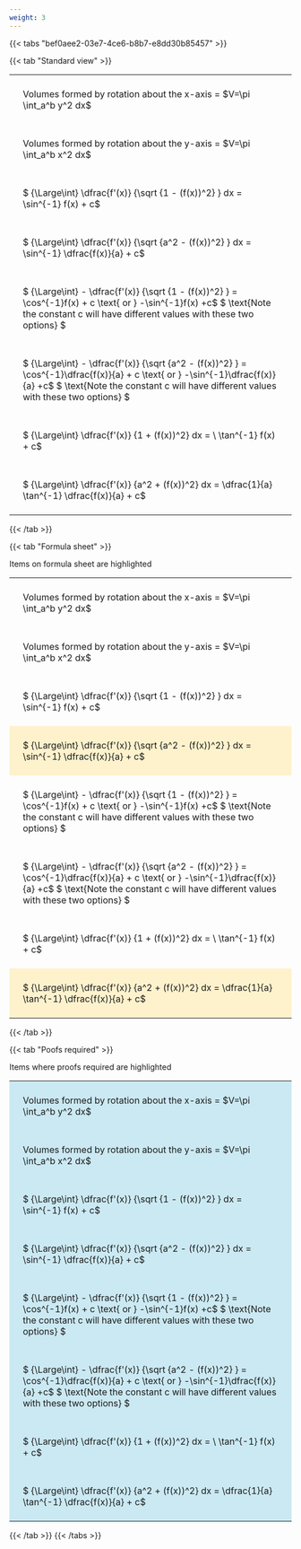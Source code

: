 ```yaml
---
weight: 3
---
```


{{< tabs "bef0aee2-03e7-4ce6-b8b7-e8dd30b85457" >}}

{{< tab "Standard view" >}}

<style type="text/css">
#T_c6cbd th.col_heading {
  text-align: left;
  font-size: 1em;
}
#T_c6cbd td {
  text-align: left;
  font-size: 1em;
  padding: 1.5em;
}
</style>
<table id="T_c6cbd">
  <thead>
  </thead>
  <tbody>
    <tr>
      <td id="T_c6cbd_row0_col0" class="data row0 col0" >Volumes formed by rotation about the x-axis = $V=\pi \int_a^b y^2 dx$</td>
    </tr>
    <tr>
      <td id="T_c6cbd_row1_col0" class="data row1 col0" >Volumes formed by rotation about the y-axis = $V=\pi \int_a^b x^2 dx$</td>
    </tr>
    <tr>
      <td id="T_c6cbd_row2_col0" class="data row2 col0" >$ {\Large\int} \dfrac{f'(x)} {\sqrt {1 - (f(x))^2} } dx = \sin^{-1} f(x) + c$</td>
    </tr>
    <tr>
      <td id="T_c6cbd_row3_col0" class="data row3 col0" >$ {\Large\int} \dfrac{f'(x)} {\sqrt {a^2 - (f(x))^2} } dx = \sin^{-1} \dfrac{f(x)}{a} + c$</td>
    </tr>
    <tr>
      <td id="T_c6cbd_row4_col0" class="data row4 col0" >$ {\Large\int} - \dfrac{f'(x)} {\sqrt {1 - (f(x))^2} }  = \cos^{-1}f(x) + c \text{ or } -\sin^{-1}f(x) +c$
$ \text{Note the constant c will have different values with these two options} $</td>
    </tr>
    <tr>
      <td id="T_c6cbd_row5_col0" class="data row5 col0" >$ {\Large\int} - \dfrac{f'(x)} {\sqrt {a^2 - (f(x))^2} }  = \cos^{-1}\dfrac{f(x)}{a} + c \text{ or } -\sin^{-1}\dfrac{f(x)}{a} +c$
$ \text{Note the constant c will have different values with these two options} $</td>
    </tr>
    <tr>
      <td id="T_c6cbd_row6_col0" class="data row6 col0" >$ {\Large\int} \dfrac{f'(x)} {1 + (f(x))^2} dx = \ \tan^{-1} f(x) + c$</td>
    </tr>
    <tr>
      <td id="T_c6cbd_row7_col0" class="data row7 col0" >$ {\Large\int} \dfrac{f'(x)} {a^2 + (f(x))^2} dx = \dfrac{1}{a} \tan^{-1} \dfrac{f(x)}{a} + c$</td>
    </tr>
  </tbody>
</table>
{{< /tab >}}

{{< tab "Formula sheet" >}}

Items on formula sheet are highlighted 
<br>
<style type="text/css">
#T_4bdc3 th.col_heading {
  text-align: left;
  font-size: 1em;
}
#T_4bdc3 td {
  text-align: left;
  font-size: 1em;
  padding: 1.5em;
}
#T_4bdc3_row0_col0, #T_4bdc3_row1_col0, #T_4bdc3_row2_col0, #T_4bdc3_row4_col0, #T_4bdc3_row5_col0, #T_4bdc3_row6_col0 {
  background-color: rgba(0,0,0,0);
}
#T_4bdc3_row3_col0, #T_4bdc3_row7_col0 {
  background-color: rgba(255,194,10, 0.2);
}
</style>
<table id="T_4bdc3">
  <thead>
  </thead>
  <tbody>
    <tr>
      <td id="T_4bdc3_row0_col0" class="data row0 col0" >Volumes formed by rotation about the x-axis = $V=\pi \int_a^b y^2 dx$</td>
    </tr>
    <tr>
      <td id="T_4bdc3_row1_col0" class="data row1 col0" >Volumes formed by rotation about the y-axis = $V=\pi \int_a^b x^2 dx$</td>
    </tr>
    <tr>
      <td id="T_4bdc3_row2_col0" class="data row2 col0" >$ {\Large\int} \dfrac{f'(x)} {\sqrt {1 - (f(x))^2} } dx = \sin^{-1} f(x) + c$</td>
    </tr>
    <tr>
      <td id="T_4bdc3_row3_col0" class="data row3 col0" >$ {\Large\int} \dfrac{f'(x)} {\sqrt {a^2 - (f(x))^2} } dx = \sin^{-1} \dfrac{f(x)}{a} + c$</td>
    </tr>
    <tr>
      <td id="T_4bdc3_row4_col0" class="data row4 col0" >$ {\Large\int} - \dfrac{f'(x)} {\sqrt {1 - (f(x))^2} }  = \cos^{-1}f(x) + c \text{ or } -\sin^{-1}f(x) +c$
$ \text{Note the constant c will have different values with these two options} $</td>
    </tr>
    <tr>
      <td id="T_4bdc3_row5_col0" class="data row5 col0" >$ {\Large\int} - \dfrac{f'(x)} {\sqrt {a^2 - (f(x))^2} }  = \cos^{-1}\dfrac{f(x)}{a} + c \text{ or } -\sin^{-1}\dfrac{f(x)}{a} +c$
$ \text{Note the constant c will have different values with these two options} $</td>
    </tr>
    <tr>
      <td id="T_4bdc3_row6_col0" class="data row6 col0" >$ {\Large\int} \dfrac{f'(x)} {1 + (f(x))^2} dx = \ \tan^{-1} f(x) + c$</td>
    </tr>
    <tr>
      <td id="T_4bdc3_row7_col0" class="data row7 col0" >$ {\Large\int} \dfrac{f'(x)} {a^2 + (f(x))^2} dx = \dfrac{1}{a} \tan^{-1} \dfrac{f(x)}{a} + c$</td>
    </tr>
  </tbody>
</table>
{{< /tab >}}

{{< tab "Poofs required" >}}

Items where proofs required are highlighted 
<br>
<style type="text/css">
#T_e016a th.col_heading {
  text-align: left;
  font-size: 1em;
}
#T_e016a td {
  text-align: left;
  font-size: 1em;
  padding: 1.5em;
}
#T_e016a_row0_col0, #T_e016a_row1_col0, #T_e016a_row2_col0, #T_e016a_row3_col0, #T_e016a_row4_col0, #T_e016a_row5_col0, #T_e016a_row6_col0, #T_e016a_row7_col0 {
  background-color: rgba(0,150,200, 0.2);
}
</style>
<table id="T_e016a">
  <thead>
  </thead>
  <tbody>
    <tr>
      <td id="T_e016a_row0_col0" class="data row0 col0" >Volumes formed by rotation about the x-axis = $V=\pi \int_a^b y^2 dx$</td>
    </tr>
    <tr>
      <td id="T_e016a_row1_col0" class="data row1 col0" >Volumes formed by rotation about the y-axis = $V=\pi \int_a^b x^2 dx$</td>
    </tr>
    <tr>
      <td id="T_e016a_row2_col0" class="data row2 col0" >$ {\Large\int} \dfrac{f'(x)} {\sqrt {1 - (f(x))^2} } dx = \sin^{-1} f(x) + c$</td>
    </tr>
    <tr>
      <td id="T_e016a_row3_col0" class="data row3 col0" >$ {\Large\int} \dfrac{f'(x)} {\sqrt {a^2 - (f(x))^2} } dx = \sin^{-1} \dfrac{f(x)}{a} + c$</td>
    </tr>
    <tr>
      <td id="T_e016a_row4_col0" class="data row4 col0" >$ {\Large\int} - \dfrac{f'(x)} {\sqrt {1 - (f(x))^2} }  = \cos^{-1}f(x) + c \text{ or } -\sin^{-1}f(x) +c$
$ \text{Note the constant c will have different values with these two options} $</td>
    </tr>
    <tr>
      <td id="T_e016a_row5_col0" class="data row5 col0" >$ {\Large\int} - \dfrac{f'(x)} {\sqrt {a^2 - (f(x))^2} }  = \cos^{-1}\dfrac{f(x)}{a} + c \text{ or } -\sin^{-1}\dfrac{f(x)}{a} +c$
$ \text{Note the constant c will have different values with these two options} $</td>
    </tr>
    <tr>
      <td id="T_e016a_row6_col0" class="data row6 col0" >$ {\Large\int} \dfrac{f'(x)} {1 + (f(x))^2} dx = \ \tan^{-1} f(x) + c$</td>
    </tr>
    <tr>
      <td id="T_e016a_row7_col0" class="data row7 col0" >$ {\Large\int} \dfrac{f'(x)} {a^2 + (f(x))^2} dx = \dfrac{1}{a} \tan^{-1} \dfrac{f(x)}{a} + c$</td>
    </tr>
  </tbody>
</table>
{{< /tab >}}
{{< /tabs >}}
